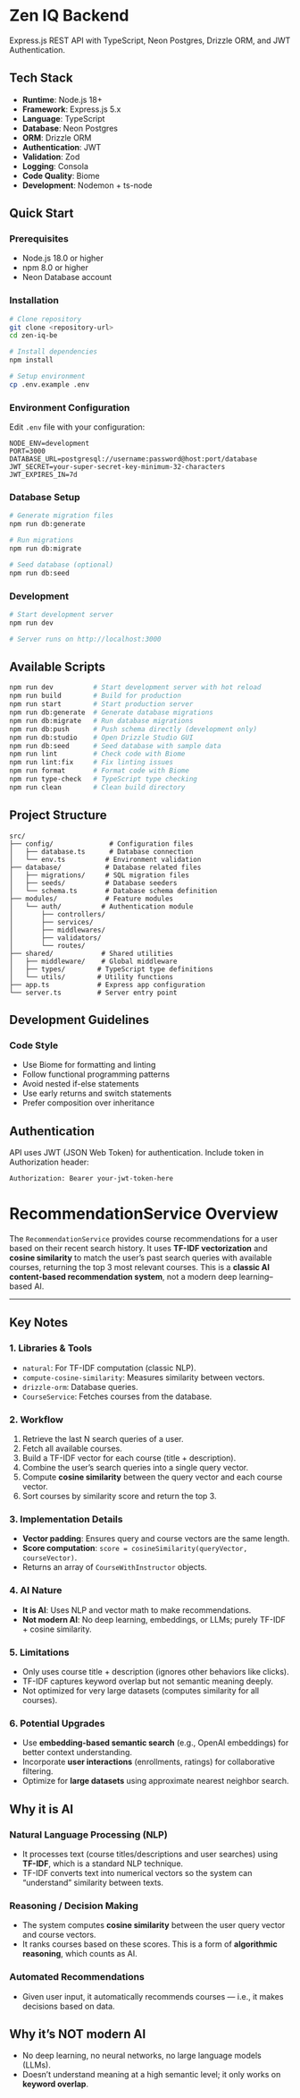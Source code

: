 # Zen IQ Backend

Express.js REST API with TypeScript, Neon Postgres, Drizzle ORM, and JWT Authentication.

## Tech Stack

- **Runtime**: Node.js 18+
- **Framework**: Express.js 5.x
- **Language**: TypeScript
- **Database**: Neon Postgres
- **ORM**: Drizzle ORM
- **Authentication**: JWT
- **Validation**: Zod
- **Logging**: Consola
- **Code Quality**: Biome
- **Development**: Nodemon + ts-node

## Quick Start

### Prerequisites

- Node.js 18.0 or higher
- npm 8.0 or higher
- Neon Database account

### Installation

```bash
# Clone repository
git clone <repository-url>
cd zen-iq-be

# Install dependencies
npm install

# Setup environment
cp .env.example .env
```

### Environment Configuration

Edit `.env` file with your configuration:

```env
NODE_ENV=development
PORT=3000
DATABASE_URL=postgresql://username:password@host:port/database
JWT_SECRET=your-super-secret-key-minimum-32-characters
JWT_EXPIRES_IN=7d
```

### Database Setup

```bash
# Generate migration files
npm run db:generate

# Run migrations
npm run db:migrate

# Seed database (optional)
npm run db:seed
```

### Development

```bash
# Start development server
npm run dev

# Server runs on http://localhost:3000
```

## Available Scripts

```bash
npm run dev          # Start development server with hot reload
npm run build        # Build for production
npm run start        # Start production server
npm run db:generate  # Generate database migrations
npm run db:migrate   # Run database migrations
npm run db:push      # Push schema directly (development only)
npm run db:studio    # Open Drizzle Studio GUI
npm run db:seed      # Seed database with sample data
npm run lint         # Check code with Biome
npm run lint:fix     # Fix linting issues
npm run format       # Format code with Biome
npm run type-check   # TypeScript type checking
npm run clean        # Clean build directory
```

## Project Structure

```
src/
├── config/              # Configuration files
│   ├── database.ts      # Database connection
│   └── env.ts          # Environment validation
├── database/           # Database related files
│   ├── migrations/     # SQL migration files
│   ├── seeds/          # Database seeders
│   └── schema.ts       # Database schema definition
├── modules/            # Feature modules
│   └── auth/          # Authentication module
│       ├── controllers/
│       ├── services/
│       ├── middlewares/
│       ├── validators/
│       └── routes/
├── shared/            # Shared utilities
│   ├── middleware/    # Global middleware
│   ├── types/        # TypeScript type definitions
│   └── utils/        # Utility functions
├── app.ts            # Express app configuration
└── server.ts         # Server entry point
```

## Development Guidelines

### Code Style

- Use Biome for formatting and linting
- Follow functional programming patterns
- Avoid nested if-else statements
- Use early returns and switch statements
- Prefer composition over inheritance

## Authentication

API uses JWT (JSON Web Token) for authentication. Include token in Authorization header:

```http
Authorization: Bearer your-jwt-token-here
```

# RecommendationService Overview

The `RecommendationService` provides course recommendations for a user based on their recent search history. It uses **TF-IDF vectorization** and **cosine similarity** to match the user’s past search queries with available courses, returning the top 3 most relevant courses. This is a **classic AI content-based recommendation system**, not a modern deep learning–based AI.

---

## Key Notes

### 1. Libraries & Tools
- `natural`: For TF-IDF computation (classic NLP).  
- `compute-cosine-similarity`: Measures similarity between vectors.  
- `drizzle-orm`: Database queries.  
- `CourseService`: Fetches courses from the database.  

### 2. Workflow
1. Retrieve the last N search queries of a user.  
2. Fetch all available courses.  
3. Build a TF-IDF vector for each course (title + description).  
4. Combine the user’s search queries into a single query vector.  
5. Compute **cosine similarity** between the query vector and each course vector.  
6. Sort courses by similarity score and return the top 3.  

### 3. Implementation Details
- **Vector padding**: Ensures query and course vectors are the same length.  
- **Score computation**: `score = cosineSimilarity(queryVector, courseVector)`.  
- Returns an array of `CourseWithInstructor` objects.  

### 4. AI Nature
- **It is AI**: Uses NLP and vector math to make recommendations.  
- **Not modern AI**: No deep learning, embeddings, or LLMs; purely TF-IDF + cosine similarity.  

### 5. Limitations
- Only uses course title + description (ignores other behaviors like clicks).  
- TF-IDF captures keyword overlap but not semantic meaning deeply.  
- Not optimized for very large datasets (computes similarity for all courses).  

### 6. Potential Upgrades
- Use **embedding-based semantic search** (e.g., OpenAI embeddings) for better context understanding.  
- Incorporate **user interactions** (enrollments, ratings) for collaborative filtering.  
- Optimize for **large datasets** using approximate nearest neighbor search.  

## Why it is AI

### Natural Language Processing (NLP)
- It processes text (course titles/descriptions and user searches) using **TF-IDF**, which is a standard NLP technique.  
- TF-IDF converts text into numerical vectors so the system can “understand” similarity between texts.  

### Reasoning / Decision Making
- The system computes **cosine similarity** between the user query vector and course vectors.  
- It ranks courses based on these scores. This is a form of **algorithmic reasoning**, which counts as AI.  

### Automated Recommendations
- Given user input, it automatically recommends courses — i.e., it makes decisions based on data.  

## Why it’s NOT modern AI
- No deep learning, no neural networks, no large language models (LLMs).  
- Doesn’t understand meaning at a high semantic level; it only works on **keyword overlap**.
